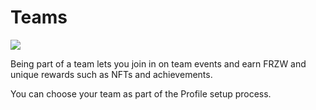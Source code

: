 # Teams

![](../../.gitbook/assets/teams-header.png)

Being part of a team lets you join in on team events and earn FRZW and unique rewards such as NFTs and achievements.

You can choose your team as part of the Profile setup process.

